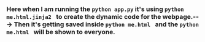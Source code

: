 ### Here when I am running the ```python app.py``` it's using ```python me.html.jinja2 ``` to create the dynamic code for the webpage.---> Then it's getting saved inside ```python me.html ``` and the ```python me.html ``` will be shown to everyone.